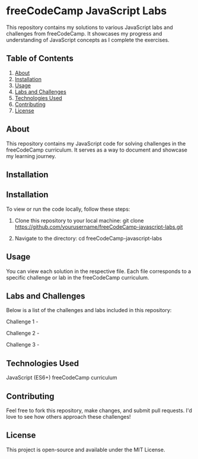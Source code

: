 # freeCodeCamp JavaScript Labs

This repository contains my solutions to various JavaScript labs and challenges from freeCodeCamp. It showcases my progress and understanding of JavaScript concepts as I complete the exercises.

## Table of Contents

1. [About](#about)
2. [Installation](#installation)
3. [Usage](#usage)
4. [Labs and Challenges](#labs-and-challenges)
5. [Technologies Used](#technologies-used)
6. [Contributing](#contributing)
7. [License](#license)

## About

This repository contains my JavaScript code for solving challenges in the freeCodeCamp curriculum. It serves as a way to document and showcase my learning journey.

## Installation

## Installation

To view or run the code locally, follow these steps:

1. Clone this repository to your local machine:
   git clone https://github.com/yourusername/freeCodeCamp-javascript-labs.git

2. Navigate to the directory:
   cd freeCodeCamp-javascript-labs

## Usage
You can view each solution in the respective file. Each file corresponds to a specific challenge or lab in the freeCodeCamp curriculum.

## Labs and Challenges
Below is a list of the challenges and labs included in this repository:

Challenge 1 - 

Challenge 2 - 

Challenge 3 - 


## Technologies Used
JavaScript (ES6+)
freeCodeCamp curriculum

## Contributing
Feel free to fork this repository, make changes, and submit pull requests. I'd love to see how others approach these challenges!

## License
This project is open-source and available under the MIT License.
